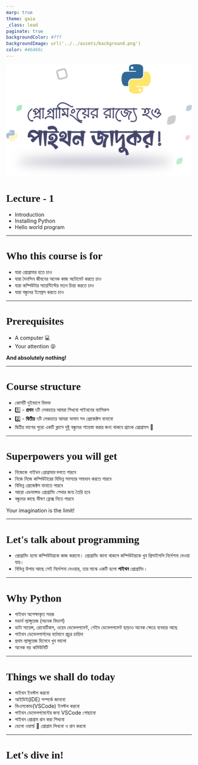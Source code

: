 ```yaml
---
marp: true
theme: gaia
_class: lead
paginate: true
backgroundColor: #fff
backgroundImage: url('../../assets/background.png')
color: #46466c
---
```


<style>
  /* :root {
    --color-highlight: 
  } */
  section {
    font-family: 'Baloo Da 2', serif !important;
  }
  h1 {
    font-family: 'Trebuchet MS'
  }
</style>

![bg left:50% 90%](../../assets/logo.png)

# Lecture - 1
- Introduction
- Installing Python
- Hello world program

---

# Who this course is for
- যারা প্রোগ্রামার হতে চাও
- যারা দৈনন্দিন জীবনের অনেক কাজ অটোমেট করতে চাও
- যারা কম্পিউটার সায়েন্টিস্টের মতন চিন্তা করতে চাও
- যারা বন্ধুদের ইম্প্রেস করতে চাও


---

# Prerequisites

- A computer 💻
- Your attention 😝

**And absolutely nothing!**

---

# Course structure
- কোর্সটি দুইভাগে বিভক্ত
- 1️⃣ - **প্রথম** ৭টি লেকচারে আমরা শিখবো পাইথনের ব্যাসিকস
- 2️⃣ - **দ্বিতীয়** ৭টি লেকচারে আমরা অসাম সব প্রোজেক্টস বানাবো
- দ্বিতীয় ভাগের পুরো একটি ক্লাসে দুষ্টু বন্ধুদের শায়েস্তা করার জন্য থাকবে প্র্যাংক প্রোগ্রামস 😬

---

# **Superpowers** you will get 💪
- নিজেকে *পাইথন প্রোগ্রামার* বলতে পারবে
- নিজে নিজে কম্পিউটারের বিভিন্ন সমস্যার সমাধান করতে পারবে
- বিভিন্ন প্রোজেক্টস বানাতে পারবে
- আরো এডভান্সড প্রোগ্রামিং শেখার জন্য তৈরি হবে
- বন্ধুদের কাছে ভীষণ ফ্লেক্স নিতে পারবে

Your imagination is the limit!

---

# Let's talk about **programming**

- প্রোগ্রামিং হলো কম্পিউটারকে কাজ করানো। প্রোগ্রামিং জানা থাকলে কম্পিউটারকে খুব প্রিসাইসলি নির্দেশনা দেওয়া যায়।
- বিভিন্ন উপায় আছে সেই নির্দেশনা দেওয়ার, তার মাঝে একটি হলো **পাইথন** প্রোগ্রামিং।

---

# Why **Python** 🐍

- পাইথন অপেক্ষাকৃত সহজ
- মডার্ন ল্যাঙ্গুয়েজ (অনেক ফিচার্স)
- ডাটা সায়েন্স, রোবোটিকস, ওয়েব ডেভেলপমেন্ট, গেইম ডেভেলপমেন্ট ছাড়াও অনেক ক্ষেত্রে ব্যবহার আছে
- পাইথন ডেভেলপার্সদের বর্তমানে প্রচুর চাহিদা
- প্রথম ল্যাঙ্গুয়েজ হিসেবে খুব ভালো
- অনেক বড় কমিউনিটি

---

# Things we shall do today

- পাইথন ইনস্টল করবো
- আইডিই(IDE) সম্পর্কে জানবো
- ভিএসকোড(VSCode) ইনস্টল করবো
- পাইথন ডেভেলপমেন্টের জন্য VSCode গোছাবো
- পাইথন প্রোগ্রাম রান করা শিখবো
- হেলো ওয়ার্ল্ড 👋 প্রোগ্রাম লিখবো ও রান করবো

---
<!-- _class: lead -->

# Let's dive in!
